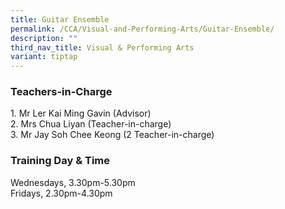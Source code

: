 ```yaml
---
title: Guitar Ensemble
permalink: /CCA/Visual-and-Performing-Arts/Guitar-Ensemble/
description: ""
third_nav_title: Visual & Performing Arts
variant: tiptap
---
```

<h3>Teachers-in-Charge</h3>
<p>1. Mr Ler Kai Ming Gavin (Advisor)
<br>2. Mrs Chua Liyan (Teacher-in-charge)
<br>3. Mr Jay Soh Chee Keong (2 Teacher-in-charge)</p>
<h3>Training Day &amp; Time</h3>
<p>Wednesdays, 3.30pm-5.30pm
<br>Fridays, 2.30pm-4.30pm</p>